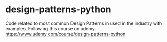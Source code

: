 # design-patterns-python
Code related to most common Design Patterns in used in the industry with examples.
Following this course on udemy. https://www.udemy.com/course/design-patterns-python
